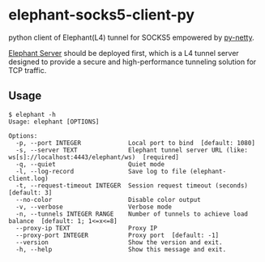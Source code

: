 # elephant-socks5-client-py
python client of Elephant(L4) tunnel for SOCKS5 empowered by [py-netty](https://github.com/ruanhao/py-netty).

[Elephant Server](https://github.com/ruanhao/elephant-socks5-tunnel) should be deployed first, which is a L4 tunnel server designed to provide a secure and high-performance tunneling solution for TCP traffic.

## Usage

```
$ elephant -h
Usage: elephant [OPTIONS]

Options:
  -p, --port INTEGER             Local port to bind  [default: 1080]
  -s, --server TEXT              Elephant tunnel server URL (like: ws[s]://localhost:4443/elephant/ws)  [required]
  -q, --quiet                    Quiet mode
  -l, --log-record               Save log to file (elephant-client.log)
  -t, --request-timeout INTEGER  Session request timeout (seconds)  [default: 3]
  --no-color                     Disable color output
  -v, --verbose                  Verbose mode
  -n, --tunnels INTEGER RANGE    Number of tunnels to achieve load balance  [default: 1; 1<=x<=8]
  --proxy-ip TEXT                Proxy IP
  --proxy-port INTEGER           Proxy port  [default: -1]
  --version                      Show the version and exit.
  -h, --help                     Show this message and exit.
```


